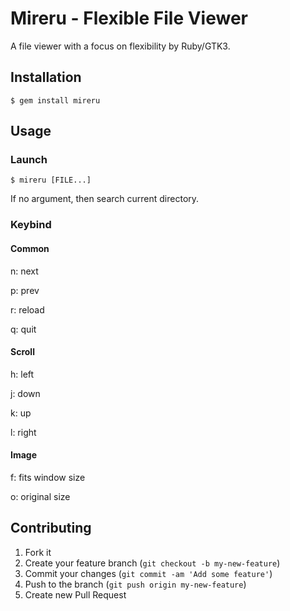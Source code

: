 # Mireru - Flexible File Viewer

A file viewer with a focus on flexibility by Ruby/GTK3.

## Installation

    $ gem install mireru

## Usage

### Launch

    $ mireru [FILE...]

If no argument, then search current directory.

### Keybind

#### Common

n: next

p: prev

r: reload

q: quit

#### Scroll

h: left

j: down

k: up

l: right

#### Image

f: fits window size

o: original size

## Contributing

1. Fork it
2. Create your feature branch (`git checkout -b my-new-feature`)
3. Commit your changes (`git commit -am 'Add some feature'`)
4. Push to the branch (`git push origin my-new-feature`)
5. Create new Pull Request
